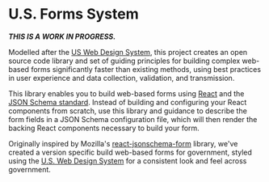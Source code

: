 # U.S. Forms System

***THIS IS A WORK IN PROGRESS.***

Modelled after the [US Web Design System](https://designsystem.digital.gov/), this project creates an open source code library and set of guiding principles for building complex web-based forms significantly faster than existing methods, using best practices in user experience and data collection, validation, and transmission.

This library enables you to build web-based forms using [React](https://reactjs.org) and the [JSON Schema standard](http://json-schema.org/). Instead of building and configuring your React components from scratch, use this library and guidance to describe the form fields in a JSON Schema configuration file, which will then render the backing React components necessary to build your form.

Originally inspired by Mozilla's [react-jsonschema-form](https://github.com/mozilla-services/react-jsonschema-form) library, we've created a version specific build web-based forms for government, styled using the [U.S. Web Design System](https://designsystem.digital.gov/) for a consistent look and feel across government.
